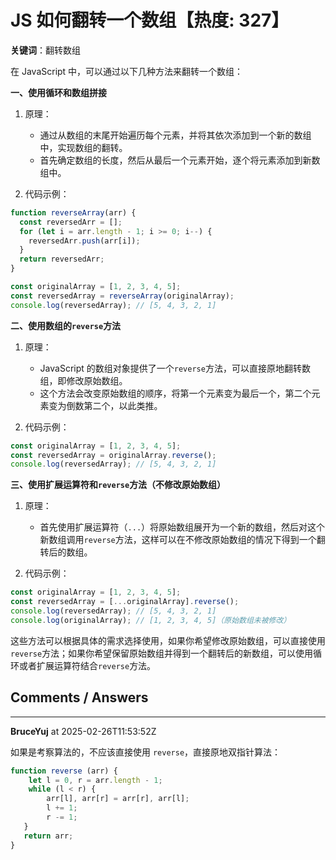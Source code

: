 # JS 如何翻转一个数组【热度: 327】

**关键词**：翻转数组

在 JavaScript 中，可以通过以下几种方法来翻转一个数组：

**一、使用循环和数组拼接**

1. 原理：

   - 通过从数组的末尾开始遍历每个元素，并将其依次添加到一个新的数组中，实现数组的翻转。
   - 首先确定数组的长度，然后从最后一个元素开始，逐个将元素添加到新数组中。

2. 代码示例：

```javascript
function reverseArray(arr) {
  const reversedArr = [];
  for (let i = arr.length - 1; i >= 0; i--) {
    reversedArr.push(arr[i]);
  }
  return reversedArr;
}

const originalArray = [1, 2, 3, 4, 5];
const reversedArray = reverseArray(originalArray);
console.log(reversedArray); // [5, 4, 3, 2, 1]
```

**二、使用数组的`reverse`方法**

1. 原理：

   - JavaScript 的数组对象提供了一个`reverse`方法，可以直接原地翻转数组，即修改原始数组。
   - 这个方法会改变原始数组的顺序，将第一个元素变为最后一个，第二个元素变为倒数第二个，以此类推。

2. 代码示例：

```javascript
const originalArray = [1, 2, 3, 4, 5];
const reversedArray = originalArray.reverse();
console.log(reversedArray); // [5, 4, 3, 2, 1]
```

**三、使用扩展运算符和`reverse`方法（不修改原始数组）**

1. 原理：

   - 首先使用扩展运算符（`...`）将原始数组展开为一个新的数组，然后对这个新数组调用`reverse`方法，这样可以在不修改原始数组的情况下得到一个翻转后的数组。

2. 代码示例：

```javascript
const originalArray = [1, 2, 3, 4, 5];
const reversedArray = [...originalArray].reverse();
console.log(reversedArray); // [5, 4, 3, 2, 1]
console.log(originalArray); // [1, 2, 3, 4, 5]（原始数组未被修改）
```

这些方法可以根据具体的需求选择使用，如果你希望修改原始数组，可以直接使用`reverse`方法；如果你希望保留原始数组并得到一个翻转后的新数组，可以使用循环或者扩展运算符结合`reverse`方法。


## Comments / Answers

---

**BruceYuj** at 2025-02-26T11:53:52Z

如果是考察算法的，不应该直接使用 `reverse`，直接原地双指针算法：
```javascript
function reverse (arr) {
    let l = 0, r = arr.length - 1;
    while (l < r) {
        arr[l], arr[r] = arr[r], arr[l];
        l += 1;
        r -= 1;
   }
   return arr;
}
```